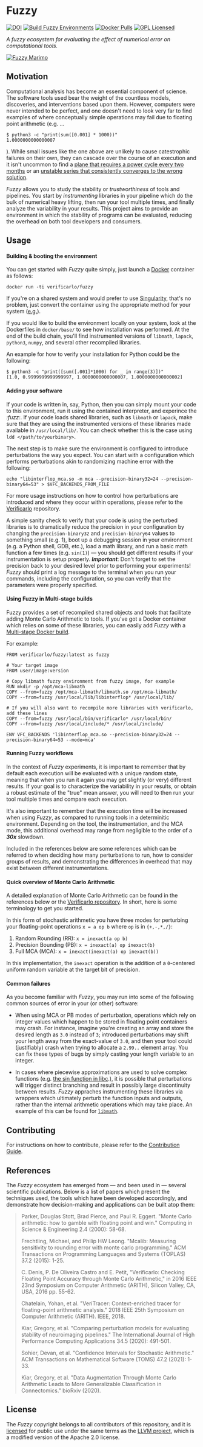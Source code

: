 # Fuzzy

[![DOI](https://zenodo.org/badge/218554957.svg)](https://zenodo.org/badge/latestdoi/218554957)
[![Build Fuzzy Environments](https://github.com/verificarlo/fuzzy/actions/workflows/build-fuzzy.yml/badge.svg?branch=master)](https://github.com/verificarlo/fuzzy/actions/workflows/build-fuzzy.yml)
[![Docker Pulls](https://img.shields.io/docker/pulls/verificarlo/fuzzy)](https://hub.docker.com/r/verificarlo/fuzzy)
[![GPL Licensed](https://img.shields.io/badge/license-GPL-blue)](./LICENSE)

*A fuzzy ecosystem for evaluating the effect of numerical error on computational tools.*

[![Fuzzy Marimo](https://github.com/verificarlo/fuzzy/raw/master/img/fuzzy.png)](./img/fuzzy.png)

## Motivation

Computational analysis has become an essential component of science. The software tools
used bear the weight of the countless models, discoveries, and interventions based
upon them. However, computers were never intended to be perfect, and one doesn't
need to look very far to find examples of where conceptually simple operations
may fail due to floating point arithmetic (e.g. ...

```
$ python3 -c "print(sum([0.001] * 1000))"
1.0000000000000007
```

). While small issues like the one above are unlikely to cause catestrophic failures on
their own, they can cascade over the course of an execution and it isn't uncommon to
find a [plane that requires a power cycle every two months](https://www.theregister.com/2020/04/02/boeing_787_power_cycle_51_days_stale_data)
or an [unstable series that consistently converges to the wrong solution](https://nbviewer.jupyter.org/github/verificarlo/fuzzy/blob/master/tutorial/evaluating_unstable_sequence.ipynb).

*Fuzzy* allows you to study the stability or *trustworthiness* of tools and pipelines.
You start by *instrumenting* libraries in your pipeline which do the bulk of numerical
heavy lifting, then run your tool multiple times, and finally analyze the variability
in your results. This project aims to provide an environment in which the stability of
programs can be evaluated, reducing the overhead on both tool developers and consumers.


## Usage

#### Building & booting the environment
You can get started with *Fuzzy* quite simply, just launch a
[Docker](https://www.docker.com/) container as follows:

```
docker run -ti verificarlo/fuzzy
```

If you're on a shared system and would prefer to use [Singularity](https://sylabs.io/),
that's no problem, just convert the container using the appropriate method for
your system ([e.g.](https://docs.computecanada.ca/wiki/Singularity#Creating_images)).

If you would like to build the environment locally on your system, look at the
Dockerfiles in `docker/base/` to see how installation was performed. At the end of the
build chain, you'll find instrumented versions of `libmath`, `lapack`, `python3`,
`numpy`, and several other recompiled libraries.

An example for how to verify your installation for Python could be the following:
```
$ python3 -c "print([sum([.001]*1000) for _ in range(3)])"
[1.0, 0.9999999999999997, 1.0000000000000007, 1.0000000000000002]
```

#### Adding your software
If your code is written in, say, Python, then you can simply mount your code to
this environment, run it using the contained interpreter, and experince the *:fuzz:*.
If your code loads shared libraries, such as `libmath` or `lapack`, make sure that
they are using the instrumented versions of these libraries made available in
`/usr/local/lib/`. You can check whether this is the case using `ldd </path/to/yourbinary>`.

The next step is to make sure the environment is configured to introduce perturbations
the way you expect. You can start with a configuration which performs perturbations
akin to randomizing machine error with the following:

```
echo "libinterflop_mca.so -m mca --precision-binary32=24 --precision-binary64=53" > $VFC_BACKENDS_FROM_FILE
```

For more usage instructions on how to control how perturbations are introduced
and where they occur within operations, please refer to the
[Verificarlo](https://github.com/verificarlo/verificarlo) repository.

A simple sanity check to verify that your code is using the perturbed libraries
is to dramatically reduce the precision in your configuration by changing the
`precision-binary32` and `precision-binary64` values to something small (e.g. 1),
boot up a debugging session in your environment (e.g. a Python shell, GDB, etc.),
load a math library, and run a basic math function a few times (e.g. `sin(1)`) —
you should get different results if your instrumentation is setup properly.
***Important***: Don't forget to set the precision back to your desired level
prior to performing your experiments! *Fuzzy* should print a log message to the
terminal when you run your commands, including the configuration, so you can verify
that the parameters were properly specified.

#### Using Fuzzy in Multi-stage builds
Fuzzy provides a set of recompiled shared objects and tools that facilitate adding
Monte Carlo Arithmetic to tools. If you've got a Docker container which relies on
some of these libraries, you can easily add *Fuzzy* with a [Multi-stage Docker build](https://docs.docker.com/develop/develop-images/multistage-build/).

For example:

```
FROM verificarlo/fuzzy:latest as fuzzy

# Your target image
FROM user/image:version

# Copy libmath fuzzy environment from fuzzy image, for example
RUN mkdir -p /opt/mca-libmath
COPY --from=fuzzy /opt/mca-libmath/libmath.so /opt/mca-libmath/
COPY --from=fuzzy /usr/local/lib/libinterflop* /usr/local/lib/

# If you will also want to recompile more libraries with verificarlo, add these lines
COPY --from=fuzzy /usr/local/bin/verificarlo* /usr/local/bin/
COPY --from=fuzzy /usr/local/include/* /usr/local/include/

ENV VFC_BACKENDS 'libinterflop_mca.so --precision-binary32=24 --precision-binary64=53 --mode=mca'
```

#### Running Fuzzy workflows
In the context of *Fuzzy* experiments, it is important to remember that by default
each execution will be evaluated with a unique random state, meaning that when you
run it again you may get slightly (or very) different results. If your goal is to
characterize the variability in your results, or obtain a robust estimate of the
"true" mean answer, you will need to then run your tool multiple times and compare
each execution.

It's also important to remember that the execution time will be increased when using
*Fuzzy*, as compared to running tools in a determinitic environment. Depending on
the tool, the instrumentation, and the MCA mode, this additional overhead may range
from negligible to the order of a ***30x*** slowdown.

Included in the references below are some references which can be referred to when
deciding how many perturbations to run, how to consider groups of results, and
demonstrating the differences in overhead that may exist between different
instrumentations.

#### Quick overview of Monte Carlo Arithmetic
A detailed explanation of Monte Carlo Arithmetic can be found in the references below
or the [Verificarlo repository](https://github.com/verificarlo/verificarlo). In short,
here is some terminology to get you started.

In this form of stochastic arithmetic you have three modes for perturbing your
floating-point operations `x = a op b` where `op` is in `{+,-,*,/}`:

1. Random Rounding (RR): `x = inexact(a op b)`
2. Precision Bounding (PB): `x = inexact(a) op inexact(b)`
3. Full MCA (MCA): `x = inexact(inexact(a) op inexact(b))`

In this implementation, the `inexact` operation is the addition of a `0`-centered
uniform random variable at the target bit of precision.

#### Common failures
As you become familiar with *Fuzzy*, you may run into some of the following common
sources of error in your (or other) software:

- When using MCA or PB modes of perturbation, operations which rely on integer
values which happen to be stored in floating point containers may crash. For instance,
imagine you're creating an array and store the desired length as `3.0` instead of `3`;
introduced perturbations may shift your length away from the exact-value of `3.0`, and
then your tool could (justifiably) crash when trying to allocate a `2.99..` element array.
You can fix these types of bugs by simply casting your length variable to an integer.

- In cases where piecewise approximations are used to solve complex functions (e.g.
[the sin function in libc](https://github.com/lattera/glibc/blob/master/sysdeps/ieee754/dbl-64/s_sin.c).),
it is possible that perturbations will trigger distinct branching and result in
possibly large discontinuity between results. *Fuzzy* appraches instrumenting these
libraries via wrappers which ultimately perturb the function inputs and outputs,
rather than the internal arithmetic operations which may take place. An example
of this can be found for [`libmath`](/docker/resources/libmath/).


## Contributing

For instructions on how to contribute, please refer to the [Contribution Guide](.github/CONTRIBUTING.md).

## References
The *Fuzzy* ecosystem has emerged from — and been used in — several scientific
publications. Below is a list of papers which present the techniques used, the
tools which have been developed accordingly, and demonstrate how decision-making
and applications can be built atop them:

> Parker, Douglas Stott, Brad Pierce, and Paul R. Eggert. "Monte Carlo arithmetic: how to gamble with floating point and win." Computing in Science & Engineering 2.4 (2000): 58-68.
>
> Frechtling, Michael, and Philip HW Leong. "Mcalib: Measuring sensitivity to rounding error with monte carlo programming." ACM Transactions on Programming Languages and Systems (TOPLAS) 37.2 (2015): 1-25.
>
> C. Denis, P. De Oliveira Castro and E. Petit,  "Verificarlo: Checking Floating Point Accuracy through Monte Carlo Arithmetic," in 2016 IEEE 23nd Symposium on Computer Arithmetic (ARITH), Silicon Valley, CA, USA, 2016 pp. 55-62.
>
> Chatelain, Yohan, et al. "VeriTracer: Context-enriched tracer for floating-point arithmetic analysis." 2018 IEEE 25th Symposium on Computer Arithmetic (ARITH). IEEE, 2018.
>
> Kiar, Gregory, et al. "Comparing perturbation models for evaluating stability of neuroimaging pipelines." The International Journal of High Performance Computing Applications 34.5 (2020): 491-501.
>
> Sohier, Devan, et al. "Confidence Intervals for Stochastic Arithmetic." ACM Transactions on Mathematical Software (TOMS) 47.2 (2021): 1-33.
>
> Kiar, Gregory, et al. "Data Augmentation Through Monte Carlo Arithmetic Leads to More Generalizable Classification in Connectomics." bioRxiv (2020).

## License
The *Fuzzy* copyright belongs to all contributors of this repository, and it is
[licensed](./LICENSE) for public use under the same terms as the
[LLVM project](https://foundation.llvm.org/relicensing/LICENSE.txt), which is a
modified version of the Apache 2.0 license.